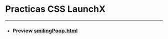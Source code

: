 # Practicas CSS LaunchX
***
* ### Preview [smilingPoop.html](https://htmlpreview.github.io/?https://github.com/albertz03/Practicas-CSS-LaunchX-/blob/master/smilingPoop/smilingPoop.html)
